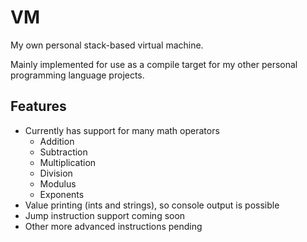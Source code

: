 # VM

My own personal stack-based virtual machine.

Mainly implemented for use as a compile target for my other personal programming language projects.

## Features

- Currently has support for many math operators
    - Addition
    - Subtraction
    - Multiplication
    - Division
    - Modulus
    - Exponents
- Value printing (ints and strings), so console output is possible
- Jump instruction support coming soon
- Other more advanced instructions pending
